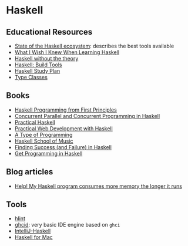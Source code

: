# Haskell

## Educational Resources

- [State of the Haskell ecosystem](https://github.com/Gabriel439/post-rfc/blob/master/sotu.md): describes the best tools available
- [What I Wish I Knew When Learning Haskell](http://dev.stephendiehl.com/hask/)
- [Haskell without the theory](https://www.vacationlabs.com/haskell/index.html)
- [Haskell: Build Tools](https://kowainik.github.io/posts/2018-06-21-haskell-build-tools)
- [Haskell Study Plan](https://github.com/soupi/haskell-study-plan/blob/master/README.org)
- [Type Classes](https://typeclasses.com/)

## Books

- [Haskell Programming from First Principles](https://haskellbook.com/)
- [Concurrent Parallel and Concurrent Programming in Haskell](https://simonmar.github.io/pages/pcph.html)
- [Practical Haskell](https://www.apress.com/gp/book/9781484244791)
- [Practical Web Development with Haskell](https://www.apress.com/gp/book/9781484237380)
- [A Type of Programming](https://atypeofprogramming.com/)
- [Haskell School of Music](https://www.cs.yale.edu/homes/hudak/Papers/HSoM.pdf)
- [Finding Success (and Failure) in Haskell](https://leanpub.com/finding-success-in-haskell/)
- [Get Programming in Haskell](https://www.manning.com/books/get-programming-with-haskell)

## Blog articles

- [Help! My Haskell program consumes more memory the longer it runs](https://jacobstanley.io/help-my-haskell-program-consumes-more-memory-the-longer-it-runs/)

## Tools

- [hlint](https://hackage.haskell.org/package/hlint)
- [ghcid](https://github.com/ndmitchell/ghcid): very basic IDE engine based on `ghci`
- [IntelliJ-Haskell](https://github.com/rikvdkleij/intellij-haskell)
- [Haskell for Mac](http://haskellformac.com/)
